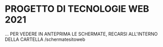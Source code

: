 # PROGETTO DI TECNOLOGIE WEB 2021
...
PER VEDERE IN ANTEPRIMA LE SCHERMATE, RECARSI ALL'INTERNO DELLA CARTELLA /schermatesitoweb
